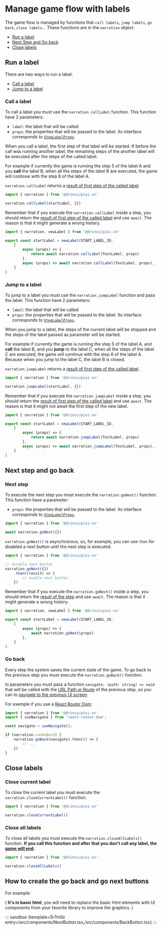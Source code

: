 # Manage game flow with labels

The game flow is managed by functions that `call labels`, `jump labels`, `go back`, `close labels`... These functions are in the `narration` object.

* [Run a label](#run-a-label)
* [Next Step and Go back](#next-step-and-go-back)
* [Close labels](#close-labels)

## Run a label

There are two ways to run a label:

* [Call a label](#call-a-label)
* [Jump to a label](#jump-to-a-label)

### Call a label

To call a label you must use the `narration.callLabel` function. This function have 2 parameters:

* `label`: the label that will be called
* `props`: the properties that will be passed to the label. Its interface corresponds to [`StepLabelProps`](/start/labels.md#override-steplabelprops).

When you call a label, the first step of that label will be started. If before the call was running another label, the remaining steps of the another label will be executed after the steps of the called label.

For example if currently the game is running the step 5 of the label A and you **call** the label B, when all the steps of the label B are executed, the game will continue with the step 6 of the label A.

`narration.callLabel` returns a [result of first step of the called label](/start/labels.md#all-steps-result).

```typescript
import { narration } from '@drincs/pixi-vn'

narration.callLabel(startLabel, {})
```

Remember that if you execute the `narration.callLabel` inside a step, you should return the [result of first step of the called label](/start/labels.md#all-steps-result) and use `await`. The reason is that it might generate a wrong history.

```typescript
import { narration, newLabel } from '@drincs/pixi-vn'

export const startLabel = newLabel(START_LABEL_ID,
    [
        async (props) => {
            return await narration.callLabel(TestLabel, props)
        },
        async (props) => await narration.callLabel(TestLabel, props),
    ]
)
```

### Jump to a label

To jump to a label you must use the `narration.jumpLabel` function and pass the label. This function have 2 parameters:

* `label`: the label that will be called
* `props`: the properties that will be passed to the label. Its interface corresponds to [`StepLabelProps`](/start/labels.md#override-steplabelprops).

When you jump to a label, the steps of the current label will be stopped and the steps of the label passed as parameter will be started.

For example if currently the game is running the step 5 of the label A, and **call** the label B, and you **jump** to the label C, when all the steps of the label C are executed, the game will continue with the step 6 of the label A. Because when you jump to the label C, the label B is closed.

`narration.jumpLabel` returns a [result of first step of the called label](/start/labels.md#all-steps-result).

```typescript
import { narration } from '@drincs/pixi-vn'

narration.jumpLabel(startLabel, {})
```

Remember that if you execute the `narration.jumpLabel` inside a step, you should return the [result of first step of the called label](/start/labels.md#all-steps-result) and use `await`. The reason is that it might not await the first step of the new label.

```typescript
import { narration } from '@drincs/pixi-vn'

export const startLabel = newLabel(START_LABEL_ID,
    [
        async (props) => {
            return await narration.jumpLabel(TestLabel, props)
        },
        async (props) => await narration.jumpLabel(TestLabel, props),
    ]
)
```

## Next step and go back

<!-- TODO can go next -->

### Next step

To execute the next step you must execute the `narration.goNext()` function. This function have a parameter:

* `props`: the properties that will be passed to the label. Its interface corresponds to [`StepLabelProps`](/start/labels.md#override-steplabelprops).

```typescript
import { narration } from '@drincs/pixi-vn'

await narration.goNext({})
```

`narration.goNext()` is asynchronous, so, for example, you can use `then` for disabled a next button until the next step is executed.

```typescript
import { narration } from '@drincs/pixi-vn'

// disable next button
narration.goNext({})
    .then((result) => {
        // enable next button
    })
```

Remember that if you execute the `narration.goNext()` inside a step, you should return the [result of the step](/start/labels.md#all-steps-result) and use `await`. The reason is that it might generate a wrong history.

```typescript
import { narration, newLabel } from '@drincs/pixi-vn'

export const startLabel = newLabel(START_LABEL_ID,
    [
        async (props) => {
            await narration.goNext(props)
        },
    ]
)
```

<!-- TODO: canGoNext -->

### Go back

Every step the system saves the current state of the game. To go back to the previous step you must execute the `narration.goBack()` function.

In parameters you must pass a function `navigate: (path: string) => void` that will be called with the [URL Path or Route](/start/interface.md#what-is-the-url-path-and-routes) of the previous step, so you can to [navigate to the previous UI screen](/start/interface-navigate.md).

For exemple if you use a [React Router Dom](https://reactrouter.com):

```typescript
import { narration } from '@drincs/pixi-vn'
import { useNavigate } from 'react-router-dom';

const navigate = useNavigate();

if (narration.canGoBack) {
    narration.goBack(navigate).then(() => {
        // ...
    })
}
```

## Close labels

### Close current label

To close the current label you must execute the `narration.closeCurrentLabel()` function.

```typescript
import { narration } from '@drincs/pixi-vn'

narration.closeCurrentLabel()
```

### Close all labels

To close all labels you must execute the `narration.closeAllLabels()` function.
**If you call this function and after that you don't call any label, the [game will end](/start/other-narrative-features#how-manage-the-end-of-the-game).**

```typescript
import { narration } from '@drincs/pixi-vn'

narration.closeAllLabels()
```

## How to create the go back and go next buttons

For example:

( **It's in basic html**, you will need to replace the basic html elements with UI components from your favorite library to improve the graphics. )

::: sandbox {template=5r7m9z entry=/src/components/NextButton.tsx,/src/components/BackButton.tsx}
:::
